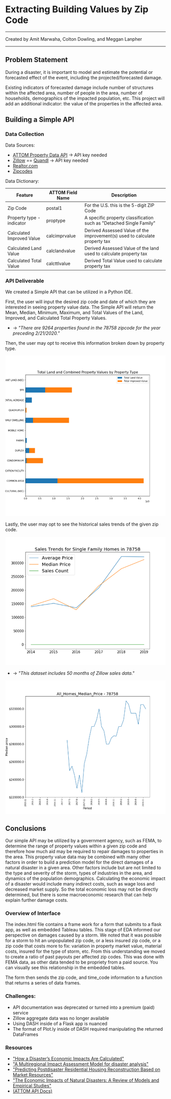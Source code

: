 # Extracting Building Values by Zip Code

---

Created by Amit Marwaha, Colton Dowling, and Meggan Lanpher

---

## Problem Statement

During a disaster, it is important to model and estimate the potential or forecasted effect of the event, including the projected/forecasted damage.

Existing indicators of forecasted damage include number of structures within the affected area, number of people in the area, number of households, demographics of the impacted population, etc. This project will add an additional indicator: the value of the properties in the affected area.

## Building a Simple API

### Data Collection

Data Sources:

- [ATTOM Property Data API](https://www.attomdata.com) &rarr; API key needed
- [Zillow](https://www.zillow.com) == [Quandl](https://www.quandl.com) &rarr; API key needed
- [Realtor.com](https://www.realtor.com)
- [Zipcodes](https://pypi.org/project/zipcodes/)

Data Dictionary:

| Feature                   | ATTOM Field Name | Description                                                                 |
| ------------------------- | ---------------- | --------------------------------------------------------------------------- |
| Zip Code                  | postal1          | For the U.S. this is the 5-digit ZIP Code                                   |
| Property type - indicator | proptype         | A specific property classification such as "Detached Single Family"         |
| Calculated Improved Value | calcimprvalue    | Derived Assessed Value of the improvement(s) used to calculate property tax |
| Calculated Land Value     | calclandvalue    | Derived Assessed Value of the land used to calculate property tax           |
| Calculated Total Value    | calcttlvalue     | Derived Total Value used to calculate property tax                          |

### API Deliverable

We created a Simple API that can be utilized in a Python IDE.

First, the user will input the desired zip code and date of which they are interested in seeing property value data. The Simple API will return the Mean, Median, Minimum, Maximum, and Total Values of the Land, Improved, and Calculated Total Property Values.

- &rarr; _"There are 9264 properties found in the 78758 zipcode for the year preceding 2/21/2020."_

Then, the user may opt to receive this information broken down by property type.

![Bar Graph of Property Values](images/stacked_property_val_chart_78758_2020_2_21.png)

Lastly, the user may opt to see the historical sales trends of the given zip code.

![ATTOM Sales Trends Data](images/sales_trends_graph_78758_2020_2_21.png)

- &rarr; _"This dataset includes 50 months of Zillow sales data."_

![Zillow Sales Trends Data](images/zillow_trends_graph_78758_All_Homes_Median_Price.png)

## Conclusions

Our simple API may be utilized by a government agency, such as FEMA, to determine the range of property values within a given zip code and therefore how much aid may be required to repair damages to properties in the area. This property value data may be combined with many other factors in order to build a prediction model for the direct damages of a natural disaster in a given area. Other factors include but are not limited to the type and severity of the storm, types of industries in the area, and dynamics of the population demographics. Calculating the economic impact of a disaster would include many indirect costs, such as wage loss and decreased market supply. So the total economic loss may not be directly determined, but there is some macroeconomic research that can help explain further damage costs.

### Overview of Interface

The index.html file contains a frame work for a form that submits to a flask app,
as well as embedded Tableau tables. This stage of EDA informed our perspective on
damages caused by a storm. We noted that it was possible for a storm to hit an
unpopulated zip code, or a less insured zip code, or a zip code that costs more to
fix: variation in property market value, material costs, insured for the type
of storm, etc. From this understanding we moved to create a ratio of past payouts
per affected zip codes. This was done with FEMA data, as other data tended to be
propriety from a paid source. You can visually see this relationship in the embedded
tables.

The form then sends the zip code, and time_code information to a function that
returns a series of data frames.

### Challenges:

- API documentation was deprecated or turned into a premium (paid) service
- Zillow aggregate data was no longer available
- Using DASH inside of a Flask app is nuanced
- The format of Plot.ly inside of DASH required manipulating the returned DataFrames

### Resources

- ["How a Disaster’s Economic Impacts Are Calculated"](https://www.theatlantic.com/business/archive/2017/08/harvey-economic-impacts/538353/)
- ["A Multiregional Impact Assessment Model for disaster analysis"](https://www.tandfonline.com/doi/full/10.1080/09535314.2016.1232701)
- ["Predicting Postdisaster Residential Housing Reconstruction Based on Market Resources"](https://ascelibrary.org/doi/pdf/10.1061/%28ASCE%29NH.1527-6996.0000339)
- ["The Economic Impacts of Natural Disasters: A Review of Models and Empirical Studies"](https://academic.oup.com/reep/article/13/2/167/5522921#139660432)
- [(ATTOM API Docs)](https://api.developer.attomdata.com/docs)
